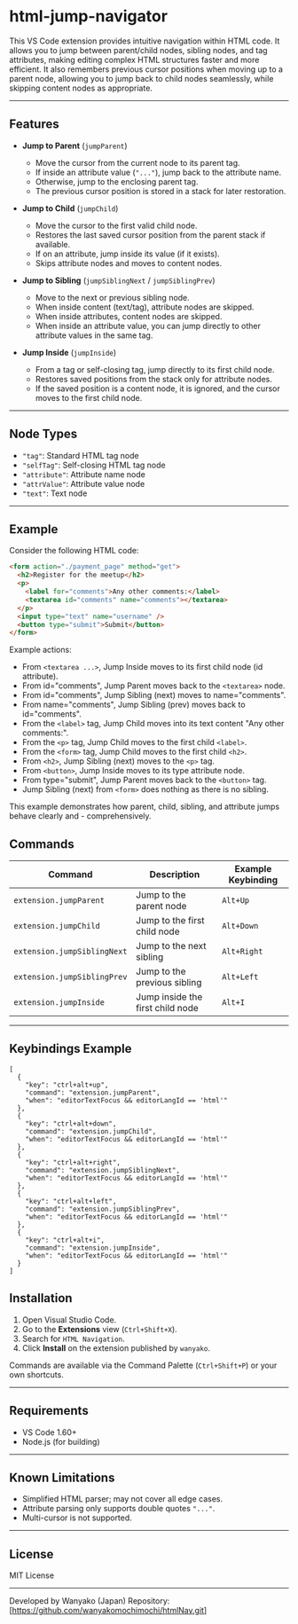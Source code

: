 # html-jump-navigator

This VS Code extension provides intuitive navigation within HTML code.
It allows you to jump between parent/child nodes, sibling nodes, and tag attributes, making editing complex HTML structures faster and more efficient. It also remembers previous cursor positions when moving up to a parent node, allowing you to jump back to child nodes seamlessly, while skipping content nodes as appropriate.

---

## Features

- **Jump to Parent** (`jumpParent`)

  - Move the cursor from the current node to its parent tag.
  - If inside an attribute value (`"..."`), jump back to the attribute name.
  - Otherwise, jump to the enclosing parent tag.
  - The previous cursor position is stored in a stack for later restoration.

- **Jump to Child** (`jumpChild`)

  - Move the cursor to the first valid child node.
  - Restores the last saved cursor position from the parent stack if available.
  - If on an attribute, jump inside its value (if it exists).
  - Skips attribute nodes and moves to content nodes.

- **Jump to Sibling** (`jumpSiblingNext` / `jumpSiblingPrev`)

  - Move to the next or previous sibling node.
  - When inside content (text/tag), attribute nodes are skipped.
  - When inside attributes, content nodes are skipped.
  - When inside an attribute value, you can jump directly to other attribute values in the same tag.

- **Jump Inside** (`jumpInside`)
  - From a tag or self-closing tag, jump directly to its first child node.
  - Restores saved positions from the stack only for attribute nodes.
  - If the saved position is a content node, it is ignored, and the cursor moves to the first child node.

---

## Node Types

- `"tag"`: Standard HTML tag node
- `"selfTag"`: Self-closing HTML tag node
- `"attribute"`: Attribute name node
- `"attrValue"`: Attribute value node
- `"text"`: Text node

---

## Example

Consider the following HTML code:

```html
<form action="./payment_page" method="get">
  <h2>Register for the meetup</h2>
  <p>
    <label for="comments">Any other comments:</label>
    <textarea id="comments" name="comments"></textarea>
  </p>
  <input type="text" name="username" />
  <button type="submit">Submit</button>
</form>
```

Example actions:

- From `<textarea ...>`, Jump Inside moves to its first child node (id attribute).
- From id="comments", Jump Parent moves back to the `<textarea>` node.
- From id="comments", Jump Sibling (next) moves to name="comments".
- From name="comments", Jump Sibling (prev) moves back to id="comments".
- From the `<label>` tag, Jump Child moves into its text content "Any other comments:".
- From the `<p>` tag, Jump Child moves to the first child `<label>`.
- From the `<form>` tag, Jump Child moves to the first child `<h2>`.
- From `<h2>`, Jump Sibling (next) moves to the `<p>` tag.
- From `<button>`, Jump Inside moves to its type attribute node.
- From type="submit", Jump Parent moves back to the `<button>` tag.
- Jump Sibling (next) from `<form>` does nothing as there is no sibling.

This example demonstrates how parent, child, sibling, and attribute jumps behave clearly and - comprehensively.

## Commands

| Command                     | Description                      | Example Keybinding |
| --------------------------- | -------------------------------- | ------------------ |
| `extension.jumpParent`      | Jump to the parent node          | `Alt+Up`           |
| `extension.jumpChild`       | Jump to the first child node     | `Alt+Down`         |
| `extension.jumpSiblingNext` | Jump to the next sibling         | `Alt+Right`        |
| `extension.jumpSiblingPrev` | Jump to the previous sibling     | `Alt+Left`         |
| `extension.jumpInside`      | Jump inside the first child node | `Alt+I`            |

---

## Keybindings Example

```jsonc
[
  {
    "key": "ctrl+alt+up",
    "command": "extension.jumpParent",
    "when": "editorTextFocus && editorLangId == 'html'"
  },
  {
    "key": "ctrl+alt+down",
    "command": "extension.jumpChild",
    "when": "editorTextFocus && editorLangId == 'html'"
  },
  {
    "key": "ctrl+alt+right",
    "command": "extension.jumpSiblingNext",
    "when": "editorTextFocus && editorLangId == 'html'"
  },
  {
    "key": "ctrl+alt+left",
    "command": "extension.jumpSiblingPrev",
    "when": "editorTextFocus && editorLangId == 'html'"
  },
  {
    "key": "ctrl+alt+i",
    "command": "extension.jumpInside",
    "when": "editorTextFocus && editorLangId == 'html'"
  }
]
```

## Installation

1. Open Visual Studio Code.
2. Go to the **Extensions** view (`Ctrl+Shift+X`).
3. Search for `HTML Navigation`.
4. Click **Install** on the extension published by `wanyako`.

Commands are available via the Command Palette (`Ctrl+Shift+P`) or your own shortcuts.

---

## Requirements

- VS Code 1.60+
- Node.js (for building)

---

## Known Limitations

- Simplified HTML parser; may not cover all edge cases.
- Attribute parsing only supports double quotes `"..."`.
- Multi-cursor is not supported.

---

## License

MIT License

---

Developed by Wanyako (Japan)
Repository: [https://github.com/wanyakomochimochi/htmlNav.git]
